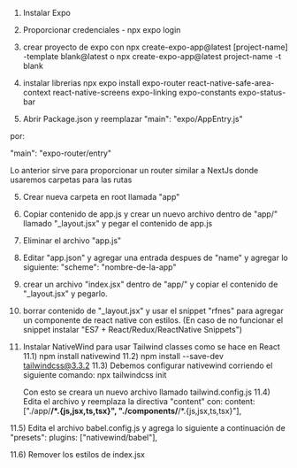 1) Instalar Expo
2) Proporcionar credenciales - npx expo login
3) crear proyecto de expo con npx create-expo-app@latest [project-name] -template blank@latest o npx create-expo-app@latest project-name -t blank

4) instalar librerias
npx expo install expo-router react-native-safe-area-context react-native-screens expo-linking expo-constants expo-status-bar


5) Abrir Package.json y reemplazar 
  "main": "expo/AppEntry.js" 

  por:

  "main": "expo-router/entry"

  Lo anterior sirve para proporcionar un router similar a NextJs donde usaremos carpetas para las rutas

5) Crear nueva carpeta en root llamada "app"
6) Copiar contenido de app.js y crear un nuevo archivo dentro de "app/" llamado "_layout.jsx" y pegar el contenido de app.js

7) Eliminar el archivo "app.js"
8) Editar "app.json" y agregar una entrada despues de "name" y agregar lo siguiente:
  "scheme": "nombre-de-la-app"

9) crear un archivo "index.jsx" dentro de "app/" y copiar el contenido de "_layout.jsx" y pegarlo.

10) borrar contenido de "_layout.jsx" y usar el snippet "rfnes" para agregar un componente de react native con estilos. (En caso de no funcionar el snippet instalar "ES7 + React/Redux/ReactNative Snippets")

11) Instalar NativeWind para usar Tailwind classes como se hace en React
  11.1) npm install nativewind
  11.2) npm install --save-dev tailwindcss@3.3.2
  11.3) Debemos configurar nativewind corriendo el siguiente comando:
      npx tailwindcss init

      Con esto se creara un nuevo archivo llamado tailwind.config.js
  11.4) Edita el archivo y reemplaza la directiva "content" con:
    content: ["./app/**/*.{js,jsx,ts,tsx}", "./components/**/*.{js,jsx,ts,tsx}"],

  11.5) Edita el archivo babel.config.js y agrega lo siguiente a continuación de "presets":
  plugins: ["nativewind/babel"],

  11.6) Remover los estilos de index.jsx
